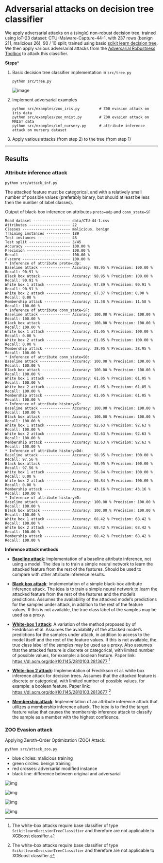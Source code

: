 # Adversarial attacks on decision tree classifier

We apply adversarial attacks on a (single) non-robust decision tree, trained using IoT-23 dataset:
CTU-Malware-Capture-44-1, with 237 rows (benign 211, malicious 26), 90 / 10 split; trained using basic
[scikit learn decision tree][1]. We then apply various adversarial attacks from the [Adversarial Robustness Toolbox][2]
to attack this classifier.

**Steps***

1. Basic decision tree classifier implementation in `src/tree.py`

    ```text
    python src/tree.py 
    ```

   ![image](CTU-44-1.png)   

2. Implement adversarial examples

    ```text
    python src/examples/zoo_iris.py         # Z00 evasion attack on iris data
    python src/examples/zoo_mnist.py        # Z00 evasion attack on MNIST data
    python src/examples/inf_nursery.py      # attribute inference attack on nursery dataset
    ```
    
3. Apply various attacks (from step 2) to the tree (from step 1)  

* * *   

## Results

### Attribute inference attack

```
python src/attack_inf.py
```

The attacked feature must be categorical, and with a relatively small
number of possible values (preferably binary, but should at least be
less then the number of label classes).

Output of black-box inference on attributes `proto=udp` and `conn_state=SF`

```text
Read dataset ----------------- data/CTU-44-1.csv
Attributes ------------------- 22
Classes ---------------------- malicious, benign
Training instances ----------- 189
Test instances --------------- 48
Test split ------------------- 3/45
Accuracy --------------------- 100.00 %
Precision -------------------- 100.00 %
Recall ----------------------- 100.00 %
F-score ---------------------- 100.00 %
* Inference of attribute proto=udp:
Baseline attack -------------- Accuracy: 98.95 % Precision: 100.00 % Recall: 90.91 %
Black box attack ------------- Accuracy: 98.95 % Precision: 100.00 % Recall: 90.91 %
White box 1 attack ----------- Accuracy: 97.89 % Precision: 90.91 % Recall: 90.91 %
White box 2 attack ----------- Accuracy: 87.37 % Precision: 0.00 % Recall: 0.00 %
Membership attack ------------ Accuracy: 11.58 % Precision: 11.58 % Recall: 100.00 %
* Inference of attribute conn_state=SF:
Baseline attack -------------- Accuracy: 100.00 % Precision: 100.00 % Recall: 100.00 %
Black box attack ------------- Accuracy: 100.00 % Precision: 100.00 % Recall: 100.00 %
White box 1 attack ----------- Accuracy: 61.05 % Precision: 100.00 % Recall: 0.00 %
White box 2 attack ----------- Accuracy: 61.05 % Precision: 100.00 % Recall: 0.00 %
Membership attack ------------ Accuracy: 38.95 % Precision: 38.95 % Recall: 100.00 %
* Inference of attribute conn_state=S0:
Baseline attack -------------- Accuracy: 100.00 % Precision: 100.00 % Recall: 100.00 %
Black box attack ------------- Accuracy: 100.00 % Precision: 100.00 % Recall: 100.00 %
White box 1 attack ----------- Accuracy: 61.05 % Precision: 61.05 % Recall: 100.00 %
White box 2 attack ----------- Accuracy: 61.05 % Precision: 61.05 % Recall: 100.00 %
Membership attack ------------ Accuracy: 61.05 % Precision: 61.05 % Recall: 100.00 %
* Inference of attribute history=S:
Baseline attack -------------- Accuracy: 100.00 % Precision: 100.00 % Recall: 100.00 %
Black box attack ------------- Accuracy: 100.00 % Precision: 100.00 % Recall: 100.00 %
White box 1 attack ----------- Accuracy: 92.63 % Precision: 92.63 % Recall: 100.00 %
White box 2 attack ----------- Accuracy: 92.63 % Precision: 92.63 % Recall: 100.00 %
Membership attack ------------ Accuracy: 92.63 % Precision: 92.63 % Recall: 100.00 %
* Inference of attribute history=Dd:
Baseline attack -------------- Accuracy: 98.95 % Precision: 100.00 % Recall: 97.56 %
Black box attack ------------- Accuracy: 98.95 % Precision: 100.00 % Recall: 97.56 %
White box 1 attack ----------- Accuracy: 56.84 % Precision: 100.00 % Recall: 0.00 %
White box 2 attack ----------- Accuracy: 56.84 % Precision: 100.00 % Recall: 0.00 %
Membership attack ------------ Accuracy: 43.16 % Precision: 43.16 % Recall: 100.00 %
* Inference of attribute history=D:
Baseline attack -------------- Accuracy: 100.00 % Precision: 100.00 % Recall: 100.00 %
Black box attack ------------- Accuracy: 100.00 % Precision: 100.00 % Recall: 100.00 %
White box 1 attack ----------- Accuracy: 68.42 % Precision: 68.42 % Recall: 100.00 %
White box 2 attack ----------- Accuracy: 68.42 % Precision: 68.42 % Recall: 100.00 %
Membership attack ------------ Accuracy: 68.42 % Precision: 68.42 % Recall: 100.00 %
```

**Inference attack methods**

- [**Baseline attack**][BL]: Implementation of a baseline attribute inference, not using a model. The idea is to 
    train a simple neural network to learn the attacked feature from the rest of the features. Should be used to 
    compare with other attribute inference results. 

- [**Black box attack**][BB]: Implementation of a simple black-box attribute inference attack. The idea is to train 
    a simple neural network to learn the attacked feature from the rest of the features and the model’s predictions. 
    Assumes the availability of the attacked model’s predictions for the samples under attack, in addition to the rest 
    of the feature values. If this is not available, the true class label of the samples may be used as a proxy. 

- [**White-box 1 attack**][W1]: A variation of the method proposed by of Fredrikson et al. Assumes the availability of 
    the attacked model’s predictions for the samples under attack, in addition to access to the model itself and the 
    rest of the feature values. If this is not available, the true class label of the samples may be used as a proxy. 
    Also assumes that the attacked feature is discrete or categorical, with limited number of possible values, for 
    example: a boolean feature. Paper link: <https://dl.acm.org/doi/10.1145/2810103.2813677> [^1]

- [**White-box 2 attack**][W2]: Implementation of Fredrikson et al. white box inference attack for decision trees. 
    Assumes that the attacked feature is discrete or categorical, with limited number of possible values, for 
    example: a boolean feature. Paper link: <https://dl.acm.org/doi/10.1145/2810103.2813677> [^1]
     
- [**Membership attack**][MS]: Implementation of an attribute inference attack that utilizes a membership inference 
    attack. The idea is to find the target feature value that causes the membership inference attack to classify the 
    sample as a member with the highest confidence.

[^1]: The white-box attacks require base classifier of type `ScikitlearnDecisionTreeClassifier` and therefore are not
applicable to XGBoost classifier.
  
### ZOO Evasion attack

Applying Zeroth-Order Optimization (ZOO) Attack:

```text
python src/attack_zoo.py
```

- blue circles: malicious training 
- green circles: benign training 
- red crosses: adversarial modified instance
- black line: difference between original and adversarial

 
![img](non_robust_1.png) 
 
![img](non_robust_2.png) 
  
![img](non_robust_3.png) 
 
![img](non_robust_4.png)

  
<!-- references -->
  
[1]: https://scikit-learn.org/stable/modules/tree.html  
[2]: https://adversarial-robustness-toolbox.readthedocs.io/en/latest/

[BL]: https://adversarial-robustness-toolbox.readthedocs.io/en/latest/modules/attacks/inference/attribute_inference.html#attribute-inference-baseline
[BB]: https://adversarial-robustness-toolbox.readthedocs.io/en/latest/modules/attacks/inference/attribute_inference.html#attribute-inference-black-box
[W1]: https://adversarial-robustness-toolbox.readthedocs.io/en/latest/modules/attacks/inference/attribute_inference.html#attribute-inference-white-box-decision-tree
[W2]: https://adversarial-robustness-toolbox.readthedocs.io/en/latest/modules/attacks/inference/attribute_inference.html#attribute-inference-white-box-lifestyle-decision-tree
[MS]: https://adversarial-robustness-toolbox.readthedocs.io/en/latest/modules/attacks/inference/attribute_inference.html#attribute-inference-membership
